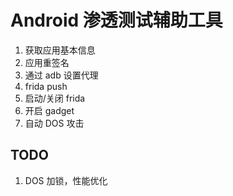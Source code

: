 # Android 渗透测试辅助工具

1. 获取应用基本信息
2. 应用重签名
3. 通过 adb 设置代理
3. frida push
4. 启动/关闭 frida
5. 开启 gadget
6. 自动 DOS 攻击

## TODO

1. DOS 加锁，性能优化
 